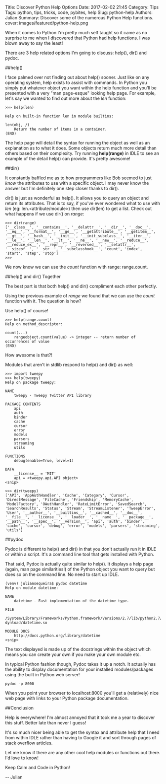 Title: Discover Python Help Options
Date: 2017-02-02 21:45
Category: Tips
Tags: python, tips, tricks, code, pybites, help
Slug: python-help
Authors: Julian
Summary: Discover some of the numerous Python Help functions.
cover: images/featured/python-help.png

When it comes to Python I'm pretty much self taught so it came as no surprise to me when I discovered that Python had help functions. I was blown away to say the least!

There are 3 help related options I'm going to discuss: help(), dir() and pydoc.

##help()

I face palmed over not finding out about help() sooner. Just like on any operating system, help exists to assist with commands. In Python you simply put whatever object you want within the help function and you'll be presented with a very "man page-esque" looking help page. For example, let's say we wanted to find out more about the *len* function: 

~~~~
>>> help(len)

Help on built-in function len in module builtins:

len(obj, /)
    Return the number of items in a container.
(END)

~~~~

The help page will detail the syntax for running the object as well as an explanation as to what it does. Some objects return much more detail than others based on their complexity. Try running **help(range)** in IDLE to see an example of the detail help() can provide. It's pretty awesome!


##dir()

It constantly baffled me as to how programmers like Bob seemed to just *know* the attributes to use with a specific object. I may never know the answer but I'm
definitely one step closer thanks to dir().

dir() is just as wonderful as help(). It allows you to query an object and return its attributes. That is to say, if you've ever wondered what to use with *len* (eg: len.<attribute/module>) then use dir(len) to get a list. Check out what happens if we use dir() on *range*:

~~~~
>>> dir(range)
['__class__', '__contains__', '__delattr__', '__dir__', '__doc__', '__eq__', '__format__', '__ge__', '__getattribute__', '__getitem__', '__gt__', '__hash__', '__init__', '__init_subclass__', '__iter__', '__le__', '__len__', '__lt__', '__ne__', '__new__', '__reduce__', '__reduce_ex__', '__repr__', '__reversed__', '__setattr__', '__sizeof__', '__str__', '__subclasshook__', 'count', 'index', 'start', 'step', 'stop']
>>>
~~~~

We now know we can use the *count* function with range: range.count.


##help() and dir() Together

The best part is that both help() and dir() compliment each other perfectly.

Using the previous example of *range* we found that we can use the *count* function with it. The question is how?

Use help() of course!

~~~~
>>> help(range.count)
Help on method_descriptor:

count(...)
    rangeobject.count(value) -> integer -- return number of occurrences of value
(END)
~~~~

How awesome is that?!

Modules that aren't in stdlib respond to help() and dir() as well:

~~~~
>>> import tweepy
>>> help(tweepy)
Help on package tweepy:

NAME
    tweepy - Tweepy Twitter API library

PACKAGE CONTENTS
    api
    auth
    binder
    cache
    cursor
    error
    models
    parsers
    streaming
    utils

FUNCTIONS
    debug(enable=True, level=1)

DATA
    __license__ = 'MIT'
    api = <tweepy.api.API object>
<snip>

>>> dir(tweepy)
['API', 'AppAuthHandler', 'Cache', 'Category', 'Cursor', 'DirectMessage', 'FileCache', 'Friendship', 'MemoryCache', 'ModelFactory', 'OAuthHandler', 'RateLimitError', 'SavedSearch', 'SearchResults', 'Status', 'Stream', 'StreamListener', 'TweepError', 'User', '__author__', '__builtins__', '__cached__', '__doc__', '__file__', '__license__', '__loader__', '__name__', '__package__', '__path__', '__spec__', '__version__', 'api', 'auth', 'binder', 'cache', 'cursor', 'debug', 'error', 'models', 'parsers', 'streaming', 'utils']
~~~~


##pydoc

Pydoc is different to help() and dir() in that you don't actually run it in IDLE or within a script. It's a command line tool that gets installed with Python.

That said, Pydoc is actually quite similar to help(). It displays a help page (again, man page similarities!) of the Python object you want to query but does so on the command line. No need to start up IDLE.

~~~~
(venv) juliansequeira$ pydoc datetime
Help on module datetime:

NAME
    datetime - Fast implementation of the datetime type.

FILE
    /System/Library/Frameworks/Python.framework/Versions/2.7/lib/python2.7/lib-dynload/datetime.so

MODULE DOCS
    http://docs.python.org/library/datetime
<snip>
~~~~

The text displayed is made up of the docstrings within the object which means you can create your own if you make your own module etc.

In typical Python fashion though, Pydoc takes it up a notch. It actually has the ability to display documentation for your installed modules/packages using the built in Python web server!

~~~~
pydoc -p 8000
~~~~

When you point your browser to localhost:8000 you'll get a (relatively) nice web page with links to your Python package documentation.


##Conclusion

Help is everywhere! I'm almost annoyed that it took me a year to discover this stuff. Better late than never I guess!

It's so much nicer being able to get the syntax and attribute help that I need from within IDLE rather than having to Google it and sort through pages of stack overflow articles.

Let me know if there are any other cool help modules or functions out there. I'd love to know!

Keep Calm and Code in Python!

-- Julian
